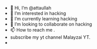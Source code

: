 - 👋 Hi, I’m @attaullah
- 👀 I’m interested in hacking
- 🌱 I’m currently learning hacking
- 💞️ I’m looking to collaborate on hacking
- 📫 How to reach me .
- subscribe my yt channel Malayzai YT.
- 

<!---
attaullah31122006/attaullah31122006 is a ✨ special ✨ repository because its `README.md` (this file) appears on your GitHub profile.
You can click the Preview link to take a look at your changes.
--->
